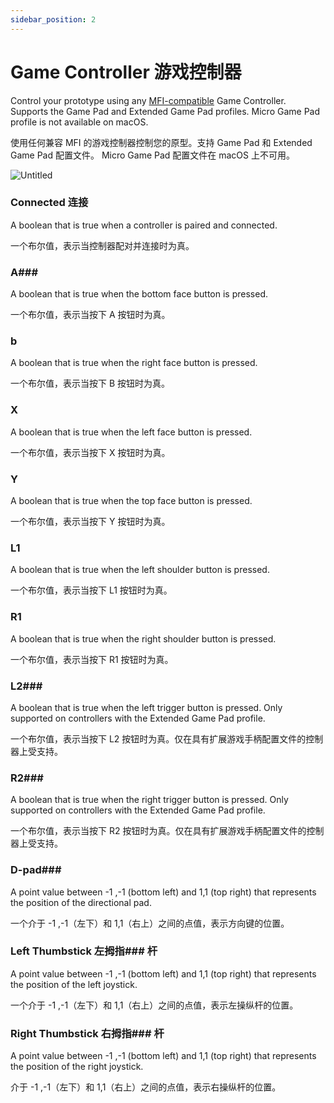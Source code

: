 ```yaml
---
sidebar_position: 2
---
```


# Game Controller 游戏控制器

Control your prototype using any [MFI-compatible](https://developer.apple.com/programs/mfi/) Game Controller. Supports the Game Pad and Extended Game Pad profiles. Micro Game Pad profile is not available on macOS.

使用任何兼容 MFI 的游戏控制器控制您的原型。支持 Game Pad 和 Extended Game Pad 配置文件。 Micro Game Pad 配置文件在 macOS 上不可用。

![Untitled](https://s3.us-west-2.amazonaws.com/secure.notion-static.com/30689e11-a284-435c-8e3b-7959acd75370/Untitled.png?X-Amz-Algorithm=AWS4-HMAC-SHA256&X-Amz-Content-Sha256=UNSIGNED-PAYLOAD&X-Amz-Credential=AKIAT73L2G45EIPT3X45%2F20220602%2Fus-west-2%2Fs3%2Faws4_request&X-Amz-Date=20220602T165650Z&X-Amz-Expires=86400&X-Amz-Signature=adca4261ff2e0187320b9fa68c0fb7d43a2728793c0c24b5ce0bee2ffc084a84&X-Amz-SignedHeaders=host&response-content-disposition=filename%20%3D%22Untitled.png%22&x-id=GetObject)

### Connected 连接

A boolean that is true when a controller is paired and connected.

一个布尔值，表示当控制器配对并连接时为真。

### A### 

A boolean that is true when the bottom face button is pressed.

一个布尔值，表示当按下 A 按钮时为真。

### b

A boolean that is true when the right face button is pressed.

一个布尔值，表示当按下 B 按钮时为真。

### X

A boolean that is true when the left face button is pressed.

一个布尔值，表示当按下 X 按钮时为真。

### Y

A boolean that is true when the top face button is pressed.

一个布尔值，表示当按下 Y 按钮时为真。

### L1

A boolean that is true when the left shoulder button is pressed.

一个布尔值，表示当按下 L1 按钮时为真。

### R1

A boolean that is true when the right shoulder button is pressed.

一个布尔值，表示当按下 R1 按钮时为真。

### L2### 

A boolean that is true when the left trigger button is pressed. Only supported on controllers with the Extended Game Pad profile.

一个布尔值，表示当按下 L2 按钮时为真。仅在具有扩展游戏手柄配置文件的控制器上受支持。

### R2### 

A boolean that is true when the right trigger button is pressed. Only supported on controllers with the Extended Game Pad profile.

一个布尔值，表示当按下 R2 按钮时为真。仅在具有扩展游戏手柄配置文件的控制器上受支持。

### D-pad### 

A point value between -1 ,-1 (bottom left) and 1,1 (top right) that represents the position of the directional pad.

一个介于 -1 ,-1（左下）和 1,1（右上）之间的点值，表示方向键的位置。

### Left Thumbstick 左拇指### 杆

A point value between -1 ,-1 (bottom left) and 1,1 (top right) that represents the position of the left joystick.

一个介于 -1 ,-1（左下）和 1,1（右上）之间的点值，表示左操纵杆的位置。

### Right Thumbstick  右拇指### 杆

A point value between -1 ,-1 (bottom left) and 1,1 (top right) that represents the position of the right joystick.

介于 -1 ,-1（左下）和 1,1（右上）之间的点值，表示右操纵杆的位置。
